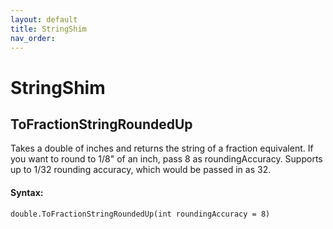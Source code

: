 ```yaml
---
layout: default
title: StringShim
nav_order: 
---
```


# StringShim

## ToFractionStringRoundedUp

Takes a double of inches and returns the string of a fraction equivalent. If you want to round to 1/8" of an inch, pass 8 as roundingAccuracy. Supports up to 1/32 rounding accuracy, which would be passed in as 32.


#### Syntax:

    double.ToFractionStringRoundedUp(int roundingAccuracy = 8)